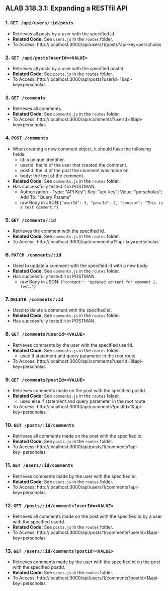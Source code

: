 ## ALAB 318.3.1: Expanding a RESTfil API

### 1. `GET /api/users/:id/posts`

- Retrieves all posts by a user with the specified id.
- **Related Code:** See `users.js` in the `routes` folder.
- To Access: http://localhost:3000/api/users/1/posts?api-key=perscholas

### 2. `GET /api/posts?userId=<VALUE>`

- Retrieves all posts by a user with the specified postId.
- **Related Code:** See `posts.js` in the `routes` folder.
- To Access: http://localhost:3000/api/posts?userId=1&api-key=perscholas

### 3. `GET /comments`

- Retrieves all comments.
- **Related Code:** See `comments.js` in the `routes` folder.
- To Access: http://localhost:3000/api/comments?userId=1&api-key=perscholas

### 4. `POST /comments`

- When creating a new comment object, it should have the following fields:
  - id: a unique identifier.
  - userId: the id of the user that created the comment.
  - postId: the id of the post the comment was made on.
  - body: the text of the comment.
- **Related Code:** See `comments.js` in the `routes` folder.
- Has successfully tested it in POSTMAN.
  - Authorization - Type: "API Key"; Key: "api-key"; Value: "perscholas"; Add To: "Query Params"
  - raw Body in JSON:`{"userId": 3, "postId": 2, "content": "This is a test comment."}`

### 5. `GET /comments/:id`

- Retrieves the comment with the specified id.
- **Related Code:** See `comments.js` in the `routes` folder.
- To Access: http://localhost:3000/api/comments/1?api-key=perscholas

### 6. `PATCH /comments/:id`

- Used to update a comment with the specified id with a new body.
- **Related Code:** See `comments.js` in the `routes` folder.
- Has successfully tested it in POSTMAN.
  - raw Body in JSON: `{"content": "Updated content for comment 1, test."}`

### 7. `DELETE /comments/:id`

- Used to delete a comment with the specified id.
- **Related Code:** See `comments.js` in the `routes` folder.
- Has successfully tested it in POSTMAN.

### 8. `GET /comments?userId=<VALUE>`

- Retrieves comments by the user with the specified userId.
- **Related Code:** See `comments.js` in the `routes` folder.
  - used if statement and query parameter in the root route
- To Access: http://localhost:3000/api/comments?userId=1&api-key=perscholas

### 9. `GET /comments?postId=<VALUE>`

- Retrieves comments made on the post with the specified postId.
- **Related Code:** See `comments.js` in the `routes` folder.
  - used else if statement and query parameter in the root route
- To Access: http://localhost:3000/api/comments?postId=1&api-key=perscholas

### 10. `GET /posts/:id/comments`

- Retrieves all comments made on the post with the specified id.
- **Related Code:** See `posts.js` in the `routes` folder.
- To Access: http://localhost:3000/api/posts/1/comments?api-key=perscholas

### 11. `GET /users/:id/comments`

- Retrieves comments made by the user with the specified id.
- **Related Code:** See `users.js` in the `routes` folder.
- To Access: http://localhost:3000/api/users/1/comments?api-key=perscholas

### 12. `GET /posts/:id/comments?userId=<VALUE>`

- Retrieves all comments made on the post with the specified id by a user with the specified userId.
- **Related Code:** See `posts.js` in the `routes` folder.
- To Access: http://localhost:3000/api/posts/1/comments?userId=1&api-key=perscholas

### 13. `GET /users/:id/comments?postId=<VALUE>`

- Retrieves comments made by the user with the specified id on the post with the specified postId.
- **Related Code:** See `users.js` in the `routes` folder.
- To Access: http://localhost:3000/api/users/1/comments?postId=1&api-key=perscholas
